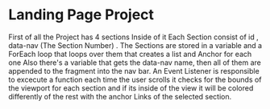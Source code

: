 # Landing Page Project

First of all the Project has 4 sections Inside of it Each Section consist of id , data-nav (The Section Number) .
The Sections are stored in a variable and a ForEach loop that loops over them that creates a list and Anchor for each one
Also there's a variable that gets the data-nav name, then all of them are appended to the fragment into the nav bar.
An Event Listener is responsible to excecute a function each time the user scrolls it checks for the bounds of the viewport for each section
and if its inside of the view it will be colored differently of the rest with the anchor Links of the selected section.
